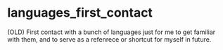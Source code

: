 # languages_first_contact
(OLD) First contact with a bunch of languages just for me to get familiar with them, and to serve as a refenrece or shortcut for myself in future.

